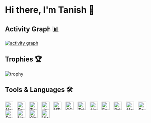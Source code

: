  <!-- <img src="https://github-readme-stats.vercel.app/api?username=tanishkushwaha&show_icons=true" alt="Danny Koppenhagens Github Stats"></img> -->

# Hi there, I'm Tanish 👋

## Activity Graph 📊

[![activity graph](https://github-readme-activity-graph.vercel.app/graph?username=tanishkushwaha&theme=github-dark-dimmed&custom_title=Tanish's%20Activity%20Graph&hide_border=true)](https://github.com/ashutosh00710/github-readme-activity-graph)

## Trophies 🏆

![trophy](https://github-profile-trophy.vercel.app/?username=tanishkushwaha&theme=juicyfresh&title=MultiLanguage,Commits,Experience,Repositories&no-frame=true&row=1&&margin-w=20&no-bg=true)

## Tools & Languages 🛠

<!-- Next.js -->
<img align="left" alt="Next.js" width="26px" src="https://cdn.jsdelivr.net/gh/devicons/devicon@latest/icons/nextjs/nextjs-original.svg" style="padding-right:10px;" />
<!-- React -->
<img align="left" alt="React" width="26px" src="https://cdn.jsdelivr.net/gh/devicons/devicon/icons/react/react-original.svg" style="padding-right:10px;" />
<!-- TypeScript -->
<img align="left" alt="TypeScript" width="26px" src="https://cdn.jsdelivr.net/gh/devicons/devicon@latest/icons/typescript/typescript-original.svg" style="padding-right:10px;" />
<!-- JavaScript -->
<img align="left" alt="JavaScript" width="26px" src="https://cdn.jsdelivr.net/gh/devicons/devicon/icons/javascript/javascript-original.svg" style="padding-right:10px;" />
<!-- HTML5 -->
<img align="left" alt="HTML5" width="26px" src="https://cdn.jsdelivr.net/gh/devicons/devicon/icons/html5/html5-original.svg" style="padding-right:10px;" />
<!-- CSS3 -->
<img align="left" alt="CSS3" width="26px" src="https://cdn.jsdelivr.net/gh/devicons/devicon/icons/css3/css3-original.svg" style="padding-right:10px;" />
<!-- TailwindCSS -->
<img align="left" alt="TailwindCSS" width="26px" src="https://cdn.jsdelivr.net/gh/devicons/devicon@latest/icons/tailwindcss/tailwindcss-original.svg" style="padding-right:10px;" />
<!-- Node.js -->
<img align="left" alt="Node.js" width="26px" src="https://cdn.jsdelivr.net/gh/devicons/devicon/icons/nodejs/nodejs-original.svg" style="padding-right:10px;" />
<!-- Express.js -->
<img align="left" alt="Express.js" width="26px" src="https://cdn.jsdelivr.net/gh/devicons/devicon@latest/icons/express/express-original.svg" style="padding-right:10px;" />
<!-- Prisma ORM -->
<img align="left" alt="Prisma ORM" width="26px" src="https://cdn.jsdelivr.net/gh/devicons/devicon@latest/icons/prisma/prisma-original.svg" style="padding-right:10px;" />
<!-- MongoDB -->
<img align="left" alt="MongoDB" width="26px" src="https://cdn.jsdelivr.net/gh/devicons/devicon/icons/mongodb/mongodb-original.svg" style="padding-right:10px;" />
<!-- PostgreSQL -->
<img align="left" alt="PostgreSQL" width="26px" src="https://cdn.jsdelivr.net/gh/devicons/devicon@latest/icons/postgresql/postgresql-original.svg" style="padding-right:10px;" />
<!-- Docker -->
<img align="left" alt="Docker" width="26px" src="https://cdn.jsdelivr.net/gh/devicons/devicon@latest/icons/docker/docker-original.svg" style="padding-right:10px;" />
<!-- Linux -->
<img align="left" alt="Linux" width="26px" src="https://cdn.jsdelivr.net/gh/devicons/devicon@latest/icons/linux/linux-original.svg" style="padding-right:10px;" />
<!-- Git -->
<img align="left" alt="Git" width="26px" src="https://cdn.jsdelivr.net/gh/devicons/devicon/icons/git/git-original.svg" style="padding-right:10px;" />
<!-- VSCode -->
<img align="left" alt="Visual Studio Code" width="26px" src="https://cdn.jsdelivr.net/gh/devicons/devicon/icons/vscode/vscode-original.svg" style="padding-right:10px;" />
